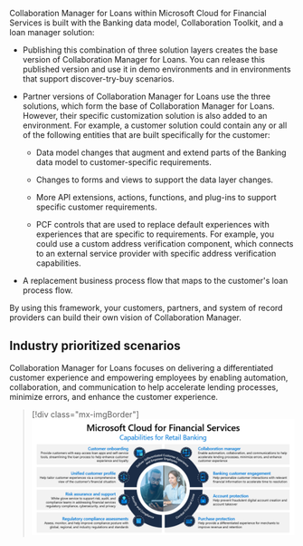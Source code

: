 Collaboration Manager for Loans within Microsoft Cloud for Financial Services is built with the Banking data model, Collaboration Toolkit, and a loan manager solution:

- Publishing this combination of three solution layers creates the base version of Collaboration Manager for Loans. You can release this published version and use it in demo environments and in environments that support discover-try-buy scenarios.

- Partner versions of Collaboration Manager for Loans use the three solutions, which form the base of Collaboration Manager for Loans. However, their specific customization solution is also added to an environment. For example, a customer solution could contain any or all of the following entities that are built specifically for the customer:

  - Data model changes that augment and extend parts of the Banking data model to customer-specific requirements.

  - Changes to forms and views to support the data layer changes.

  - More API extensions, actions, functions, and plug-ins to support specific customer requirements.

  - PCF controls that are used to replace default experiences with experiences that are specific to requirements. For example, you could use a custom address verification component, which connects to an external service provider with specific address verification capabilities.

- A replacement business process flow that maps to the customer's loan process flow.

By using this framework, your customers, partners, and system of record providers can build their own vision of Collaboration Manager.

## Industry prioritized scenarios

Collaboration Manager for Loans focuses on delivering a differentiated customer experience and empowering employees by enabling automation, collaboration, and communication to help accelerate lending processes, minimize errors, and enhance the customer experience.

> [!div class="mx-imgBorder"]
> [![Diagram of Microsoft Cloud for Financial Services capabilities for retail banking.](../media/capabilities.png)](../media/capabilities.png#lightbox)
